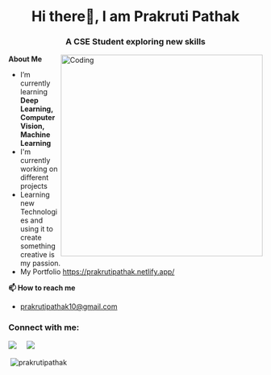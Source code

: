 <h1 align="center">Hi there👋, I am Prakruti Pathak</h1>
<h3 align="center">A CSE Student exploring new skills</h3>
<img align="right" alt="Coding" width="400" src="https://connect.ignatiuz.com/hs-fs/hubfs/AI%20and%20Deep%20Learning.gif?width=1500&name=AI%20and%20Deep%20Learning.gif">

**About Me**
- I’m currently learning **Deep Learning, Computer Vision, Machine Learning**
- I'm currently working on different projects 
- Learning new Technologies and using it to create something creative is my passion.
- My Portfolio https://prakrutipathak.netlify.app/

**📫 How to reach me**
- prakrutipathak10@gmail.com

<h3 align="left">Connect with me:</h3>
<p align="left">
<a target="_blank"href="https://www.linkedin.com/in/prakrutipathak/"><img src="https://img.shields.io/badge/linkedin-%230077B5.svg?&style=for-the-badge&logo=linkedin&logoColor=white" /></a>&nbsp;&nbsp;&nbsp;&nbsp;
<a target="_blank"href="https://twitter.com/PathakPrakruti"><img src="https://img.shields.io/badge/twitter-%231DA1F2.svg?&style=for-the-badge&logo=twitter&logoColor=white" /></a>&nbsp;&nbsp;&nbsp;&nbsp;

</p>


<p>&nbsp;<img align="center" src="https://github-readme-stats.vercel.app/api?username=prakrutipathak&show_icons=true&hide_border=true&theme=radical" alt="prakrutipathak" /></p>

